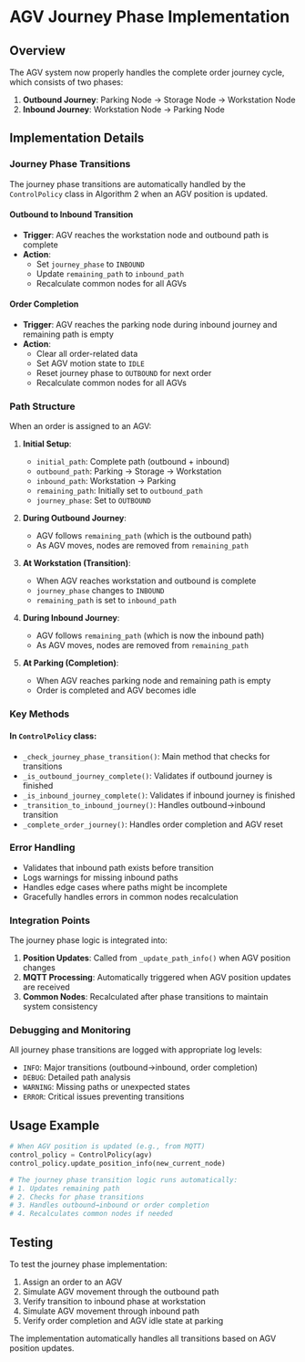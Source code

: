 # AGV Journey Phase Implementation

## Overview

The AGV system now properly handles the complete order journey cycle, which consists of two phases:

1. **Outbound Journey**: Parking Node → Storage Node → Workstation Node
2. **Inbound Journey**: Workstation Node → Parking Node

## Implementation Details

### Journey Phase Transitions

The journey phase transitions are automatically handled by the `ControlPolicy` class in Algorithm 2 when an AGV position is updated.

#### Outbound to Inbound Transition

- **Trigger**: AGV reaches the workstation node and outbound path is complete
- **Action**:
  - Set `journey_phase` to `INBOUND`
  - Update `remaining_path` to `inbound_path`
  - Recalculate common nodes for all AGVs

#### Order Completion

- **Trigger**: AGV reaches the parking node during inbound journey and remaining path is empty
- **Action**:
  - Clear all order-related data
  - Set AGV motion state to `IDLE`
  - Reset journey phase to `OUTBOUND` for next order
  - Recalculate common nodes for all AGVs

### Path Structure

When an order is assigned to an AGV:

1. **Initial Setup**:

   - `initial_path`: Complete path (outbound + inbound)
   - `outbound_path`: Parking → Storage → Workstation
   - `inbound_path`: Workstation → Parking
   - `remaining_path`: Initially set to `outbound_path`
   - `journey_phase`: Set to `OUTBOUND`

2. **During Outbound Journey**:

   - AGV follows `remaining_path` (which is the outbound path)
   - As AGV moves, nodes are removed from `remaining_path`

3. **At Workstation (Transition)**:

   - When AGV reaches workstation and outbound is complete
   - `journey_phase` changes to `INBOUND`
   - `remaining_path` is set to `inbound_path`

4. **During Inbound Journey**:

   - AGV follows `remaining_path` (which is now the inbound path)
   - As AGV moves, nodes are removed from `remaining_path`

5. **At Parking (Completion)**:
   - When AGV reaches parking node and remaining path is empty
   - Order is completed and AGV becomes idle

### Key Methods

#### In `ControlPolicy` class:

- `_check_journey_phase_transition()`: Main method that checks for transitions
- `_is_outbound_journey_complete()`: Validates if outbound journey is finished
- `_is_inbound_journey_complete()`: Validates if inbound journey is finished
- `_transition_to_inbound_journey()`: Handles outbound→inbound transition
- `_complete_order_journey()`: Handles order completion and AGV reset

### Error Handling

- Validates that inbound path exists before transition
- Logs warnings for missing inbound paths
- Handles edge cases where paths might be incomplete
- Gracefully handles errors in common nodes recalculation

### Integration Points

The journey phase logic is integrated into:

1. **Position Updates**: Called from `_update_path_info()` when AGV position changes
2. **MQTT Processing**: Automatically triggered when AGV position updates are received
3. **Common Nodes**: Recalculated after phase transitions to maintain system consistency

### Debugging and Monitoring

All journey phase transitions are logged with appropriate log levels:

- `INFO`: Major transitions (outbound→inbound, order completion)
- `DEBUG`: Detailed path analysis
- `WARNING`: Missing paths or unexpected states
- `ERROR`: Critical issues preventing transitions

## Usage Example

```python
# When AGV position is updated (e.g., from MQTT)
control_policy = ControlPolicy(agv)
control_policy.update_position_info(new_current_node)

# The journey phase transition logic runs automatically:
# 1. Updates remaining path
# 2. Checks for phase transitions
# 3. Handles outbound→inbound or order completion
# 4. Recalculates common nodes if needed
```

## Testing

To test the journey phase implementation:

1. Assign an order to an AGV
2. Simulate AGV movement through the outbound path
3. Verify transition to inbound phase at workstation
4. Simulate AGV movement through inbound path
5. Verify order completion and AGV idle state at parking

The implementation automatically handles all transitions based on AGV position updates.
